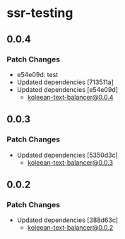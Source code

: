 # ssr-testing

## 0.0.4

### Patch Changes

- e54e09d: test
- Updated dependencies [713511a]
- Updated dependencies [e54e09d]
  - koleean-text-balancer@0.0.4

## 0.0.3

### Patch Changes

- Updated dependencies [5350d3c]
  - koleean-text-balancer@0.0.3

## 0.0.2

### Patch Changes

- Updated dependencies [388d63c]
  - koleean-text-balancer@0.0.2
